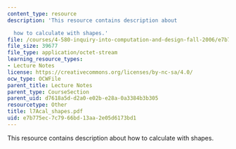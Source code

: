 ```yaml
---
content_type: resource
description: 'This resource contains description about

  how to calculate with shapes.'
file: /courses/4-580-inquiry-into-computation-and-design-fall-2006/e7b775ec7c7966bd13aa2e05d6173bd1_l7acal_shapes.pdf
file_size: 39677
file_type: application/octet-stream
learning_resource_types:
- Lecture Notes
license: https://creativecommons.org/licenses/by-nc-sa/4.0/
ocw_type: OCWFile
parent_title: Lecture Notes
parent_type: CourseSection
parent_uid: d7618a5d-d2a0-e02b-e28a-0a3384b3b305
resourcetype: Other
title: l7Acal_shapes.pdf
uid: e7b775ec-7c79-66bd-13aa-2e05d6173bd1
---
```

This resource contains description about
how to calculate with shapes.